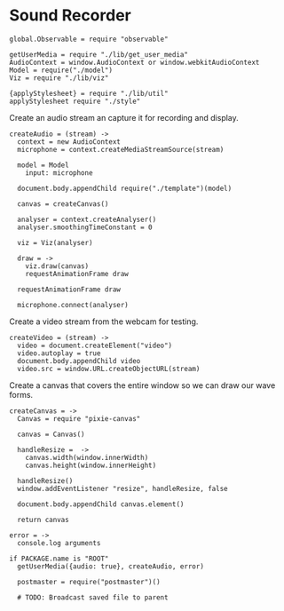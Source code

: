 Sound Recorder
==============

    global.Observable = require "observable"

    getUserMedia = require "./lib/get_user_media"
    AudioContext = window.AudioContext or window.webkitAudioContext
    Model = require("./model")
    Viz = require "./lib/viz"

    {applyStylesheet} = require "./lib/util"
    applyStylesheet require "./style"

Create an audio stream an capture it for recording and display.

    createAudio = (stream) ->
      context = new AudioContext
      microphone = context.createMediaStreamSource(stream)

      model = Model
        input: microphone

      document.body.appendChild require("./template")(model)

      canvas = createCanvas()

      analyser = context.createAnalyser()
      analyser.smoothingTimeConstant = 0

      viz = Viz(analyser)

      draw = ->
        viz.draw(canvas)
        requestAnimationFrame draw

      requestAnimationFrame draw

      microphone.connect(analyser)

Create a video stream from the webcam for testing.

    createVideo = (stream) ->
      video = document.createElement("video")
      video.autoplay = true
      document.body.appendChild video
      video.src = window.URL.createObjectURL(stream)

Create a canvas that covers the entire window so we can draw our wave forms.

    createCanvas = ->
      Canvas = require "pixie-canvas"

      canvas = Canvas()

      handleResize =  ->
        canvas.width(window.innerWidth)
        canvas.height(window.innerHeight)

      handleResize()
      window.addEventListener "resize", handleResize, false

      document.body.appendChild canvas.element()

      return canvas

    error = ->
      console.log arguments

    if PACKAGE.name is "ROOT"
      getUserMedia({audio: true}, createAudio, error)

      postmaster = require("postmaster")()

      # TODO: Broadcast saved file to parent
